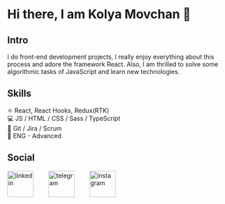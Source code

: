 # Hi there, I am Kolya Movchan 👋

## Intro
I do front-end development projects, I really enjoy everything about this process and adore the framework React. Also, I am thrilled to solve some algorithmic tasks of JavaScript and learn new technologies.

## Skills
:atom_symbol: React, React Hooks, Redux(RTK) <br>
:computer: JS / HTML / CSS / Sass / TypeScript <br>
:handshake: Git / Jira / Scrum <br>
:england:	ENG - Advanced <br>

## Social
[<img src='https://static.vecteezy.com/system/resources/previews/018/930/587/non_2x/linkedin-logo-linkedin-icon-transparent-free-png.png' alt='linkedin' height='60' width='60' style='margin-right: 30px;'>](https://tinyurl.com/gh-linkedIn-nav)
[<img src='https://static.vecteezy.com/system/resources/previews/018/930/479/non_2x/telegram-logo-telegram-icon-transparent-free-png.png' alt='telegram' height='60' width='60' style='margin-right: 30px;'>](https://tinyurl.com/gh-tg-nav)
[<img src='https://static.vecteezy.com/system/resources/previews/018/930/413/non_2x/instagram-logo-instagram-icon-transparent-free-png.png' alt='instagram' height='60' width='60' style='margin-right: 30px;'>](https://tinyurl.com/gh-instgrm-nav)




